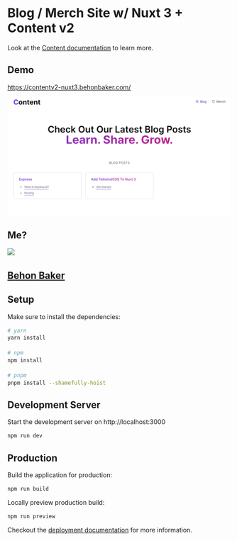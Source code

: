 # Blog / Merch Site w/ Nuxt 3 + Content v2

Look at the [Content documentation](https://content-v2.nuxtjs.org/) to learn more.

## Demo

https://contentv2-nuxt3.behonbaker.com/

![Home Page Image](/public/screenshot.png)

## Me?

<img src="https://behonbaker.com/icon.png" height="100" />

## [Behon Baker](https://behonbaker.com)

## Setup

Make sure to install the dependencies:

```bash
# yarn
yarn install

# npm
npm install

# pnpm
pnpm install --shamefully-hoist
```

## Development Server

Start the development server on http://localhost:3000

```bash
npm run dev
```

## Production

Build the application for production:

```bash
npm run build
```

Locally preview production build:

```bash
npm run preview
```

Checkout the [deployment documentation](https://v3.nuxtjs.org/docs/deployment) for more information.
